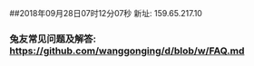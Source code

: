 ##2018年09月28日07时12分07秒 新址: 159.65.217.10
### 兔友常见问题及解答: https://github.com/wanggonging/d/blob/w/FAQ.md
